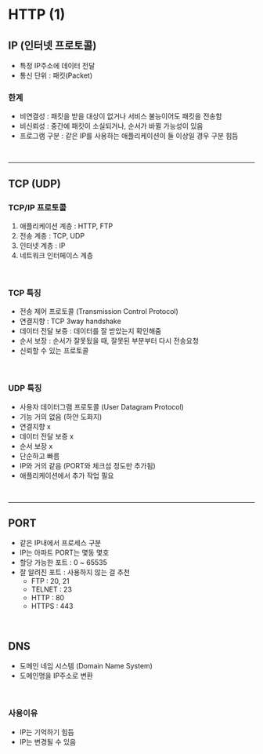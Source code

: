 # HTTP (1)



## IP (인터넷 프로토콜)

- 특정 IP주소에 데이터 전달
- 통신 단위 : 패킷(Packet) 

### 한계

- 비연결성 : 패킷을 받을 대상이 없거나 서비스 불능이어도 패킷을 전송함
- 비신뢰성 : 중간에 패킷이 소실되거나, 순서가 바뀔 가능성이 있음
- 프로그램 구분 : 같은 IP를 사용하는 애플리케이션이 둘 이상일 경우 구분 힘듬

​    

---

## TCP (UDP)

### TCP/IP 프로토콜

1. 애플리케이션 계층 : HTTP, FTP
2. 전송 계층 : TCP, UDP
3. 인터넷 계층 : IP
4. 네트워크 인터페이스 계층

​    

### TCP 특징

- 전송 제어 프로토콜 (Transmission Control Protocol)
- 연결지향 : TCP 3way handshake
- 데이터 전달 보증 : 데이터를 잘 받았는지 확인해줌
- 순서 보장 : 순서가 잘못됬을 때, 잘못된 부분부터 다시 전송요청
- 신뢰할 수 있는 프로토콜

​    

### UDP 특징

- 사용자 데이터그램 프로토콜 (User Datagram Protocol)
- 기능 거의 없음 (하얀 도화지)
- 연결지향 x
- 데이터 전달 보증 x
- 순서 보장 x
- 단순하고 빠름
- IP와 거의 같음 (PORT와 체크섬 정도만 추가됨)
- 애플리케이션에서 추가 작업 필요

​    

---

## PORT

- 같은 IP내에서 프로세스 구분
- IP는 아파트 PORT는 몇동 몇호
- 할당 가능한 포트 : 0 ~ 65535
- 잘 알려진 포트 : 사용하지 않는 걸 추천
  - FTP : 20, 21
  - TELNET : 23
  - HTTP : 80
  - HTTPS : 443

​    

## DNS

- 도메인 네임 시스템 (Domain Name System)
- 도메인명을 IP주소로 변환

​    

### 사용이유

- IP는 기억하기 힘듬
- IP는 변경될 수 있음

